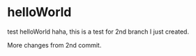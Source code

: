 # helloWorld
test helloWorld
haha, this is a test for 2nd branch I just created.

More changes from 2nd commit.
